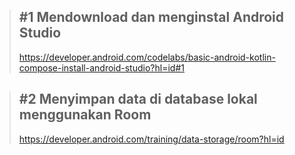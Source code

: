 > ## #1 Mendownload dan menginstal Android Studio
> https://developer.android.com/codelabs/basic-android-kotlin-compose-install-android-studio?hl=id#1


> ## #2 Menyimpan data di database lokal menggunakan Room 
> https://developer.android.com/training/data-storage/room?hl=id
